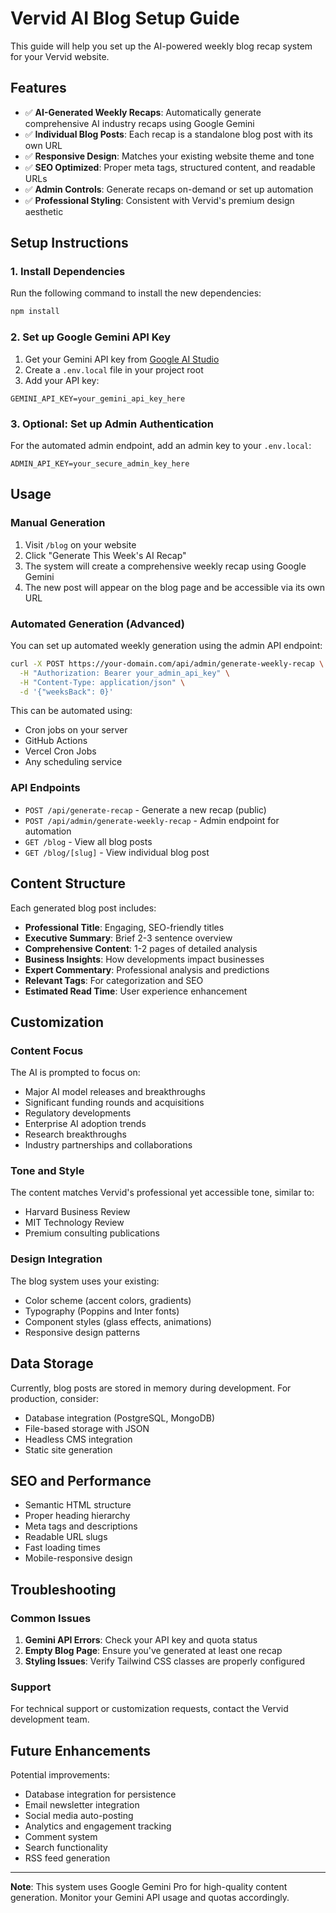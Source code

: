 # Vervid AI Blog Setup Guide

This guide will help you set up the AI-powered weekly blog recap system for your Vervid website.

## Features

- ✅ **AI-Generated Weekly Recaps**: Automatically generate comprehensive AI industry recaps using Google Gemini
- ✅ **Individual Blog Posts**: Each recap is a standalone blog post with its own URL
- ✅ **Responsive Design**: Matches your existing website theme and tone
- ✅ **SEO Optimized**: Proper meta tags, structured content, and readable URLs
- ✅ **Admin Controls**: Generate recaps on-demand or set up automation
- ✅ **Professional Styling**: Consistent with Vervid's premium design aesthetic

## Setup Instructions

### 1. Install Dependencies

Run the following command to install the new dependencies:

```bash
npm install
```

### 2. Set up Google Gemini API Key

1. Get your Gemini API key from [Google AI Studio](https://makersuite.google.com/app/apikey)
2. Create a `.env.local` file in your project root
3. Add your API key:

```env
GEMINI_API_KEY=your_gemini_api_key_here
```

### 3. Optional: Set up Admin Authentication

For the automated admin endpoint, add an admin key to your `.env.local`:

```env
ADMIN_API_KEY=your_secure_admin_key_here
```

## Usage

### Manual Generation

1. Visit `/blog` on your website
2. Click "Generate This Week's AI Recap" 
3. The system will create a comprehensive weekly recap using Google Gemini
4. The new post will appear on the blog page and be accessible via its own URL

### Automated Generation (Advanced)

You can set up automated weekly generation using the admin API endpoint:

```bash
curl -X POST https://your-domain.com/api/admin/generate-weekly-recap \
  -H "Authorization: Bearer your_admin_api_key" \
  -H "Content-Type: application/json" \
  -d '{"weeksBack": 0}'
```

This can be automated using:
- Cron jobs on your server
- GitHub Actions
- Vercel Cron Jobs
- Any scheduling service

### API Endpoints

- `POST /api/generate-recap` - Generate a new recap (public)
- `POST /api/admin/generate-weekly-recap` - Admin endpoint for automation
- `GET /blog` - View all blog posts
- `GET /blog/[slug]` - View individual blog post

## Content Structure

Each generated blog post includes:

- **Professional Title**: Engaging, SEO-friendly titles
- **Executive Summary**: Brief 2-3 sentence overview
- **Comprehensive Content**: 1-2 pages of detailed analysis
- **Business Insights**: How developments impact businesses
- **Expert Commentary**: Professional analysis and predictions
- **Relevant Tags**: For categorization and SEO
- **Estimated Read Time**: User experience enhancement

## Customization

### Content Focus

The AI is prompted to focus on:
- Major AI model releases and breakthroughs
- Significant funding rounds and acquisitions
- Regulatory developments
- Enterprise AI adoption trends
- Research breakthroughs
- Industry partnerships and collaborations

### Tone and Style

The content matches Vervid's professional yet accessible tone, similar to:
- Harvard Business Review
- MIT Technology Review
- Premium consulting publications

### Design Integration

The blog system uses your existing:
- Color scheme (accent colors, gradients)
- Typography (Poppins and Inter fonts)
- Component styles (glass effects, animations)
- Responsive design patterns

## Data Storage

Currently, blog posts are stored in memory during development. For production, consider:
- Database integration (PostgreSQL, MongoDB)
- File-based storage with JSON
- Headless CMS integration
- Static site generation

## SEO and Performance

- Semantic HTML structure
- Proper heading hierarchy
- Meta tags and descriptions
- Readable URL slugs
- Fast loading times
- Mobile-responsive design

## Troubleshooting

### Common Issues

1. **Gemini API Errors**: Check your API key and quota status
2. **Empty Blog Page**: Ensure you've generated at least one recap
3. **Styling Issues**: Verify Tailwind CSS classes are properly configured

### Support

For technical support or customization requests, contact the Vervid development team.

## Future Enhancements

Potential improvements:
- Database integration for persistence
- Email newsletter integration
- Social media auto-posting
- Analytics and engagement tracking
- Comment system
- Search functionality
- RSS feed generation

---

**Note**: This system uses Google Gemini Pro for high-quality content generation. Monitor your Gemini API usage and quotas accordingly.
